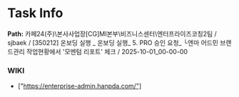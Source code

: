 # Task Info

**Path:** 카페24(주)\본사사업장\[CG]MI본부\비즈니스센터\엔터프라이즈코칭2팀 / sjbaek / [350212] 온보딩 실행 _ 온보딩 실행_ 5. PRO 승인 요청_ └엔마 어드민 브랜드관리 작업현황에서 '모멘텀 리포트' 체크 / 2025-10-01_00-00-00

### WIKI
- ["https://enterprise-admin.hanpda.com/"]

